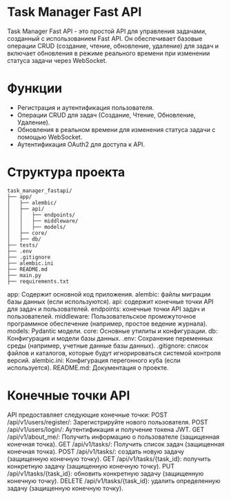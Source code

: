 # Task Manager Fast API

Task Manager Fast API - это простой API для управления задачами, созданный с использованием Fast API. Он обеспечивает базовые операции CRUD (создание, чтение, обновление, удаление) для задач и включает обновления в режиме реального времени при изменении статуса задачи через WebSocket.

# Функции
  
  - Регистрация и аутентификация пользователя.
  - Операции CRUD для задач (Создание, Чтение, Обновление, Удаление).
  - Обновления в реальном времени для изменения статуса задачи с помощью WebSocket.
  - Аутентификация OAuth2 для доступа к API.

# Структура проекта 
```
task_manager_fastapi/
├── app/
│   ├── alembic/
│   ├── api/
│   │   ├── endpoints/
│   │   ├── middleware/
│   │   ├── models/
│   ├── core/
│   ├── db/
├── tests/
├── .env
├── .gitignore
├── alembic.ini
├── README.md
├── main.py
├── requirements.txt
```


app: Содержит основной код приложения.
    alembic: файлы миграции базы данных (если используются).
    api: содержит конечные точки API для задач и пользователей.
        endpoints: конечные точки API задач и пользователей.
        middleware: Пользовательское промежуточное программное обеспечение (например, простое ведение журнала).
        models: Pydantic модели.
    core: Основные утилиты и конфигурации.
    db: Конфигурация и модели базы данных.
.env: Сохранение переменных среды (например, учетные данные базы данных).
.gitignore: список файлов и каталогов, которые будут игнорироваться системой контроля версий.
alembic.ini: Конфигурация перегонного куба (если используется).
README.md: Документация о проекте.

# Конечные точки API

  API предоставляет следующие конечные точки:
  POST /api/v1/users/register/: Зарегистрируйте нового пользователя.
  POST /api/v1/users/login/: Аутентификация и получение токена JWT.
  GET /api/v1/about_me/: Получить информацию о пользователе (защищенная конечная точка).
  GET /api/v1/tasks/: Получить список задач (защищенная конечная точка).
  POST /api/v1/tasks/: создать новую задачу (защищенную конечную точку).
  GET /api/v1/tasks/{task_id}: получить конкретную задачу (защищенную конечную точку).
  PUT /api/v1/tasks/{task_id}: обновить конкретную задачу (защищенную конечную точку).
  DELETE /api/v1/tasks/{task_id}: удалить определенную задачу (защищенную конечную точку).

